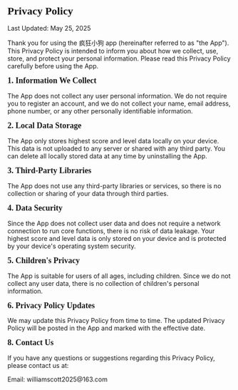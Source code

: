 <!DOCTYPE html PUBLIC "-//W3C//DTD HTML 4.01//EN" "http://www.w3.org/TR/html4/strict.dtd">
<html>

<body>
<h1 style="margin: 0.0px 0.0px 16.1px 0.0px; font: 24.0px Times; -webkit-text-stroke: #000000"><span class="s1"><b>Privacy Policy</b></span></h1>
<p class="p2"><span class="s1">Last Updated: May 25, 2025</span></p>
<p class="p2"><span class="s1">Thank you for using the 疯狂小狗 app (hereinafter referred to as "the App"). This Privacy Policy is intended to inform you about how we collect, use, store, and protect your personal information. Please read this Privacy Policy carefully before using the App.</span></p>
<h2 style="margin: 0.0px 0.0px 14.9px 0.0px; font: 18.0px Times; -webkit-text-stroke: #000000"><span class="s1"><b>1. Information We Collect</b></span></h2>
<p class="p2"><span class="s1">The App does not collect any user personal information. We do not require you to register an account, and we do not collect your name, email address, phone number, or any other personally identifiable information.</span></p>
<h2 style="margin: 0.0px 0.0px 14.9px 0.0px; font: 18.0px Times; -webkit-text-stroke: #000000"><span class="s1"><b>2. Local Data Storage</b></span></h2>
<p class="p2"><span class="s1">The App only stores highest score and level data locally on your device. This data is not uploaded to any server or shared with any third party. You can delete all locally stored data at any time by uninstalling the App.</span></p>
<h2 style="margin: 0.0px 0.0px 14.9px 0.0px; font: 18.0px Times; -webkit-text-stroke: #000000"><span class="s1"><b>3. Third-Party Libraries</b></span></h2>
<p class="p2"><span class="s1">The App does not use any third-party libraries or services, so there is no collection or sharing of your data through third parties.</span></p>
<h2 style="margin: 0.0px 0.0px 14.9px 0.0px; font: 18.0px Times; -webkit-text-stroke: #000000"><span class="s1"><b>4. Data Security</b></span></h2>
<p class="p2"><span class="s1">Since the App does not collect user data and does not require a network connection to run core functions, there is no risk of data leakage. Your highest score and level data is only stored on your device and is protected by your device's operating system security.</span></p>
<h2 style="margin: 0.0px 0.0px 14.9px 0.0px; font: 18.0px Times; -webkit-text-stroke: #000000"><span class="s1"><b>5. Children's Privacy</b></span></h2>
<p class="p2"><span class="s1">The App is suitable for users of all ages, including children. Since we do not collect any user data, there is no collection of children's personal information.</span></p>
<h2 style="margin: 0.0px 0.0px 14.9px 0.0px; font: 18.0px Times; -webkit-text-stroke: #000000"><span class="s1"><b>6. Privacy Policy Updates</b></span></h2>
<p class="p2"><span class="s1">We may update this Privacy Policy from time to time. The updated Privacy Policy will be posted in the App and marked with the effective date.</span></p>
<h2 style="margin: 0.0px 0.0px 14.9px 0.0px; font: 18.0px Times; -webkit-text-stroke: #000000"><span class="s1"><b>8. Contact Us</b></span></h2>
<p class="p2"><span class="s1">If you have any questions or suggestions regarding this Privacy Policy, please contact us at:</span></p>
<p class="p2"><span class="s1">Email: williamscott2025@163.com</span></p>
</body>
</html>
